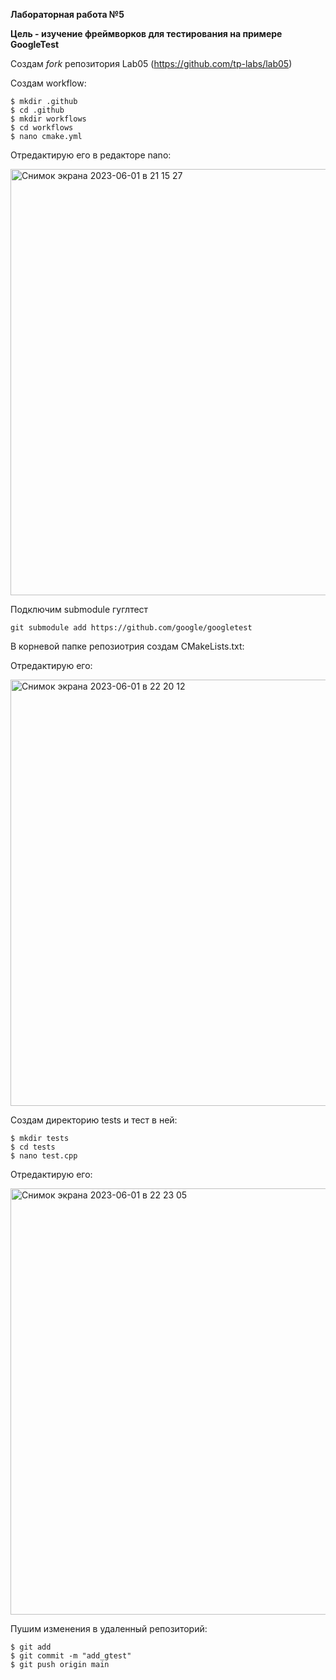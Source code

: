**Лабораторная работа №5**

**Цель - изучение фреймворков для тестирования на примере GoogleTest**

Создам *fork* репозитория Lab05 (https://github.com/tp-labs/lab05)

Создам workflow:
```
$ mkdir .github
$ cd .github
$ mkdir workflows 
$ cd workflows
$ nano cmake.yml
```
Отредактирую его в редакторе nano:

<img width="682" alt="Снимок экрана 2023-06-01 в 21 15 27" src="https://github.com/FUR1OUSS/TIMP_lab5/assets/82472327/dc639d52-d6f6-4a85-b713-d352541d6fc5">

Подключим submodule гуглтест

```git submodule add https://github.com/google/googletest```

В корневой папке репозиотрия создам CMakeLists.txt:

Отредактирую его:

<img width="682" alt="Снимок экрана 2023-06-01 в 22 20 12" src="https://github.com/FUR1OUSS/TIMP_lab5/assets/82472327/db24225b-9f0c-4232-aaca-6a94ea88a10d">

Создам директорию tests и тест в ней:
```
$ mkdir tests
$ cd tests 
$ nano test.cpp
```
Отредактирую его:

<img width="682" alt="Снимок экрана 2023-06-01 в 22 23 05" src="https://github.com/FUR1OUSS/TIMP_lab5/assets/82472327/eb00f40f-c14a-4ac8-b34b-79d948d22117">

Пушим изменения в удаленный репозиторий:
```
$ git add
$ git commit -m "add_gtest"
$ git push origin main
```
